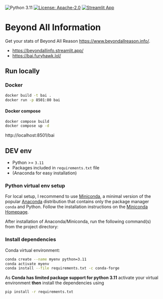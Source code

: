 ![Python 3.11](https://img.shields.io/badge/python-3.11-blue.svg)
[![License: Apache-2.0](https://img.shields.io/badge/License-Apache%202.0-blue.svg)](LICENSE)
[![Streamlit App](https://static.streamlit.io/badges/streamlit_badge_black_white.svg)](https://beyondallinfo.streamlit.app/)



# Beyond All Information

Get your stats of Beyond All Reason https://www.beyondallreason.info/.

- https://beyondallinfo.streamlit.app/
- https://bai.furyhawk.lol/


## Run locally

### Docker
```sh
docker build -t bai .
docker run -p 8501:80 bai
```
#### Docker compose
```sh
docker compose build
docker compose up -d
```

http://localhost:8501/bai


## DEV env

- Python >= `3.11`
- Packages included in `requirements.txt` file
- (Anaconda for easy installation)

### Python virtual env setup
For local setup, I recommend to use [Miniconda](https://docs.conda.io/en/latest/miniconda.html), a minimal version of the popular [Anaconda](https://www.anaconda.com/) distribution that contains only the package manager `conda` and Python. Follow the installation instructions on the [Miniconda Homepage](https://docs.conda.io/en/latest/miniconda.html).

After installation of Anaconda/Miniconda, run the following command(s) from the project directory:

### Install dependencies
Conda virtual environment:
```sh
conda create --name myenv python=3.11
conda activate myenv
conda install --file requirements.txt -c conda-forge
```

As **Conda has limited package support for python 3.11** activate your virtual environment **then** install the dependencies using

```sh
pip install -r requirements.txt
```
